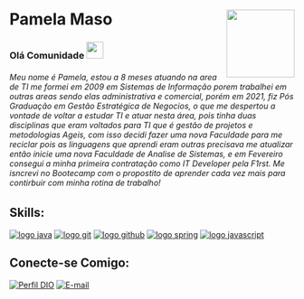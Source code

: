 # Pamela Maso <img width="120" align="right"  src="https://www.infnet.edu.br/esti/wp-content/uploads/sites/5/2020/05/bigstock-Programming-Web-Banner-Best-P-349867117.jpg"> 

### Olá Comunidade  <img width="30" src="https://hermes.digitalinnovation.one/assets/diome/logo-minimized.png"> 

######  Meu nome é Pamela, estou a 8 meses atuando na area de TI me formei em 2009 em Sistemas de Informação porem trabalhei em outras areas sendo elas administrativa e comercial, porém em 2021, fiz Pós Graduação em Gestão Estratégica de Negocios, o que me despertou a vontade de voltar a estudar TI e atuar nesta área, pois tinha duas disciplinas que eram voltados para TI que é gestão de projetos e metodologias Ageis, com isso decidi fazer uma nova Faculdade para me reciclar pois as linguagens que aprendi eram outras precisava me atualizar então  inicie uma nova Faculdade de Analise de Sistemas, e em Fevereiro consegui a minha primeira contratação como IT Developer pela F1rst. Me isncrevi no Bootecamp com o propostito de aprender cada vez mais para contirbuir com minha rotina de trabalho! 
## Skills:
[![logo java](https://img.shields.io/badge/Java-ED8B00?style=for-the-badge&logo=kofi&logoColor=white)](#) [![logo git](https://img.shields.io/badge/GIT-E44C30?style=for-the-badge&logo=git&logoColor=white)](#) [![logo github](https://img.shields.io/badge/GitHub-100000?style=for-the-badge&logo=github&logoColor=white)](#) [![logo spring](https://img.shields.io/badge/Spring-6DB33F?style=for-the-badge&logo=spring&logoColor=white)](#)  [![logo javascript](https://img.shields.io/badge/JavaScript-F7DF1E?style=for-the-badge&logo=javascript&logoColor=black)](#)

## Conecte-se Comigo:
[![Perfil DIO](https://img.shields.io/badge/-Meu%20Perfil%20na%20DIO-30A3DC?style=for-the-badge)](https://web.dio.me/users/pamelamaso?tab=achievements)
[![E-mail](https://img.shields.io/badge/-Email-000?style=for-the-badge&logo=microsoft-outlook&logoColor=E94D5F)](mailto:pamelamaso@hotmail.com)
